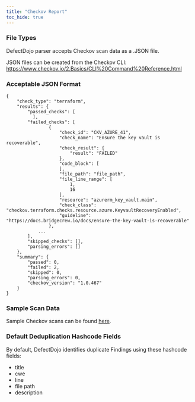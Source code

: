 ```yaml
---
title: "Checkov Report"
toc_hide: true
---
```

### File Types
DefectDojo parser accepts Checkov scan data as a .JSON file.

JSON files can be created from the Checkov CLI: https://www.checkov.io/2.Basics/CLI%20Command%20Reference.html

### Acceptable JSON Format

~~~
{
    "check_type": "terraform",
    "results": {
        "passed_checks": [
          ],
        "failed_checks": [
                {
                    "check_id": "CKV_AZURE_41",
                    "check_name": "Ensure the key vault is recoverable",
                    "check_result": {
                        "result": "FAILED"
                    },
                    "code_block": [
                    ],
                    "file_path": "file_path",
                    "file_line_range": [
                        1,
                        16
                    ],
                    "resource": "azurerm_key_vault.main",
                    "check_class": "checkov.terraform.checks.resource.azure.KeyvaultRecoveryEnabled",
                    "guideline": "https://docs.bridgecrew.io/docs/ensure-the-key-vault-is-recoverable"
                },
            ...
        ],
        "skipped_checks": [],
        "parsing_errors": []
    },
    "summary": {
        "passed": 0,
        "failed": 2,
        "skipped": 0,
        "parsing_errors": 0,
        "checkov_version": "1.0.467"
    }
}
~~~

### Sample Scan Data
Sample Checkov scans can be found [here](https://github.com/DefectDojo/django-DefectDojo/tree/master/unittests/scans/checkov).

### Default Deduplication Hashcode Fields
By default, DefectDojo identifies duplicate Findings using these hashcode fields:

- title
- cwe
- line
- file path
- description
